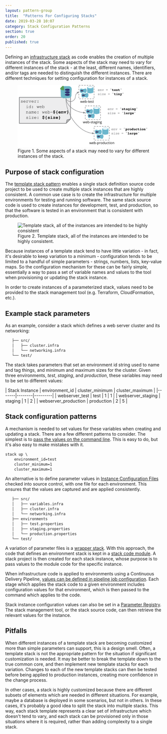 ```yaml
---
layout: pattern-group
title:  "Patterns For Configuring Stacks"
date: 2019-03-28 10:07
category: Stack Configuration Patterns
section: true
order: 20
published: true
---
```


Defining an [infrastructure stack](/patterns/stack-concept/) as code enables the creation of multiple instances of the stack. Some aspects of the stack may need to vary for different instances of the stack - at the least, different names, identifiers, and/or tags are needed to distinguish the different instances. There are different techniques for setting configuration for instances of a stack.


<figure>
  <img src="images/stack-parameters.png" alt="Some aspects of a stack may need to vary for different instances of the stack"/>
  <figcaption>Figure 1. Some aspects of a stack may need to vary for different instances of the stack.</figcaption>
</figure>


## Purpose of stack configuration

The [template stack pattern](/patterns/stack-replication/template-stack.html) enables a single stack definition source code project to be used to create multiple stack instances that are highly consistent. A common use case is to create the infrastructure for multiple environments for testing and running software. The same stack source code is used to create instances for development, test, and production, so that the software is tested in an environment that is consistent with production.


<figure>
  <img src="/patterns/stack-replication/images/template-stack.png" alt="Template stack, all of the instances are intended to be highly consistent"/>
  <figcaption>Figure 2. Template stack, all of the instances are intended to be highly consistent.</figcaption>
</figure>


Because instances of a template stack tend to have little variation - in fact, it's desirable to keep variation to a minimum - configuration tends to be limited to a handful of simple parameters - strings, numbers, lists, key-value maps. So the configuration mechanism for these can be fairly simple, essentially a way to pass a set of variable names and values to the tool when provisioning or updating the stack instance.

In order to create instances of a parameterized stack, values need to be provided to the stack management tool (e.g. Terraform, CloudFormation, etc.).


## Example stack parameters

As an example, consider a stack which defines a web server cluster and its networking:


~~~ console
   ├── src/
   │   ├── cluster.infra
   │   └── networking.infra
   └── test/
~~~


The stack takes parameters that set an environment id string used to name and tag things, and minimum and maximum sizes for the cluster. Given three environments, *test*, *staging*, and *production*, these variables may need to be set to different values:


| Stack Instance | environment_id | cluster_minimum | cluster_maximum |
|-------|--------|---------|
| webserver_test | test | 1 | 1 |
| webserver_staging | staging | 1 | 2 |
| webserver_production | production | 2 | 5 |


## Stack configuration patterns

A mechanism is needed to set values for these variables when creating and updating a stack. There are a few different patterns to consider. The simplest is to [pass the values on the command line](command-line-parameters.html). This is easy to do, but it's also easy to make mistakes with it.

~~~ console
stack up \
    environment_id=test
    cluster_minimum=1
    cluster_maximum=1
~~~


An alternative is to define parameter values in [Instance Configuration Files](stack-instance-configuration-file.html) checked into source control, with one file for each environment. This ensures that the values are captured and are applied consistently.

~~~ console
   ├── src/
   │   ├── variables.infra
   │   ├── cluster.infra
   │   └── networking.infra
   ├── environments
   │   ├── test.properties
   │   ├── staging.properties
   │   └── production.properties
   └── test/
~~~


A variation of parameter files is a [wrapper stack](wrapper-stack.html). With this approach, the code that defines an environment stack is kept in a [stack code module](/patterns/stack-concept/stack-code-module.html). A stack project is then created for each stack instance, whose purpose is to pass values to the module code for the specific instance.

When infrastructure code is applied to environments using a Continuous Delivery Pipeline, [values can be defined in pipeline job configuration](pipeline-defined-parameters.html). Each stage which applies the stack code to a given environment includes configuration values for that environment, which is then passed to the command which applies to the code.

Stack instance configuration values can also be set in a [Parameter Registry](stack-parameter-registry.html). The stack management tool, or the stack source code, can then retrieve the relevant values for the instance.


## Pitfalls

When different instances of a template stack are becoming customized more than simple parameters can support, this is a design smell. Often, a template stack is not the appropriate pattern for the situation if significant customization is needed. It may be better to break the template down to the true common core, and then implement new template stacks for each variation. Changes to each of the new template stacks can then be tested before being applied to production instances, creating more confidence in the change process.

In other cases, a stack is highly customized because there are different subsets of elements which are needed in different situations. For example, maybe a database is deployed in some scenarios, but not in others. In these cases, it's probably a good idea to split the stack into multiple stacks. This way, each stack template represents a clear set of infrastructure which doesn't tend to vary, and each stack can be provisioned only in those situations where it is required, rather than adding complexity to a single stack.

